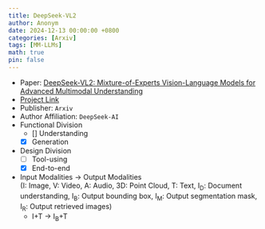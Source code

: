 ```yaml
---
title: DeepSeek-VL2
author: Anonym
date: 2024-12-13 00:00:00 +0800
categories: [Arxiv]
tags: [MM-LLMs]
math: true
pin: false
---
```


- Paper: [DeepSeek-VL2: Mixture-of-Experts Vision-Language Models for Advanced Multimodal Understanding](https://arxiv.org/pdf/2412.10302)
- [Project Link](https://github.com/deepseek-ai/DeepSeek-VL2)
- Publisher: `Arxiv`
- Author Affiliation: `DeepSeek-AI`
- Functional Division
  + [] Understanding
  + [x] Generation
- Design Division
  + [ ] Tool-using
  + [x] End-to-end
- Input Modalities $\rightarrow$ Output Modalities <br />(I: Image, V: Video, A: Audio, 3D: Point Cloud, T: Text, I<sub>D</sub>: Document understanding, I<sub>B</sub>: Output bounding box, I<sub>M</sub>: Output segmentation mask, I<sub>R</sub>: Output retrieved images)
  + I+T $\rightarrow$ I<sub>B</sub>+T
